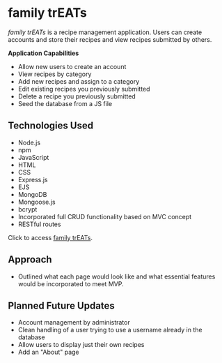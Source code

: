 # family trEATs
*family trEATs* is a recipe management application. Users can create accounts and store their recipes and view recipes submitted by others.

**Application Capabilities**
- Allow new users to create an account
- View recipes by category
- Add new recipes and assign to a category
- Edit existing recipes you previously submitted
- Delete a recipe you previously submitted
- Seed the database from a JS file

## Technologies Used
- Node.js
- npm
- JavaScript
- HTML
- CSS
- Express.js
- EJS
- MongoDB
- Mongoose.js
- bcrypt
- Incorporated full CRUD functionality based on MVC concept
- RESTful routes

Click to access [family trEATs](https://familytreats.herokuapp.com/).

## Approach
- Outlined what each page would look like and what essential features would be incorporated to meet MVP.

## Planned Future Updates
- Account management by administrator
- Clean handling of a user trying to use a username already in the database
- Allow users to display just their own recipes
- Add an "About" page
